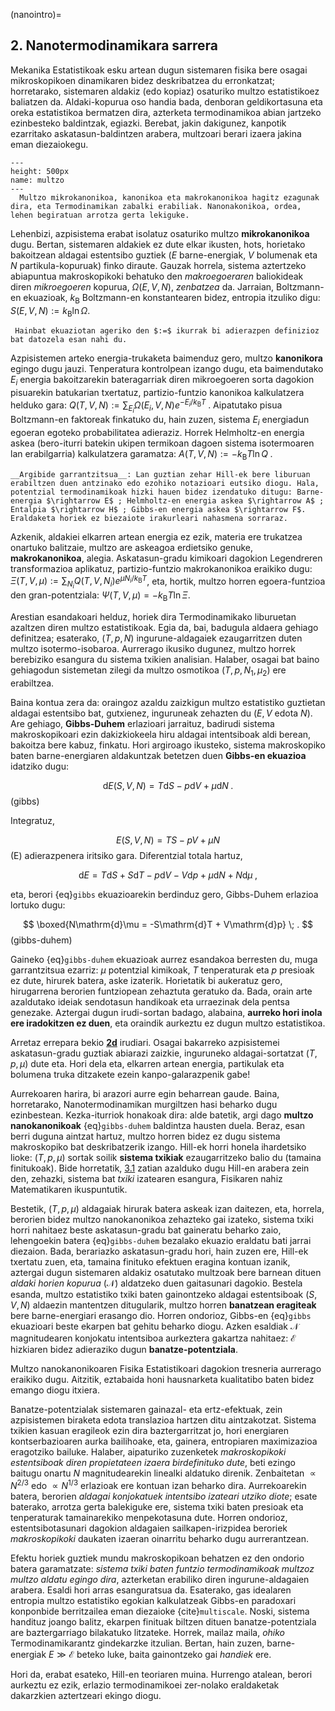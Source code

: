(nanointro)=
## **2**. Nanotermodinamikara sarrera

Mekanika Estatistikoak esku artean dugun sistemaren fisika bere osagai mikroskopikoen dinamikaren bidez deskribatzea du erronkatzat; horretarako, sistemaren aldakiz (edo kopiaz) osaturiko multzo estatistikoez baliatzen da.  Aldaki-kopurua oso handia bada, denboran geldikortasuna eta oreka estatistikoa bermatzen dira, azterketa termodinamikoa abian jartzeko ezinbesteko baldintzak, egiazki. Berebat, jakin dakigunez, kanpotik ezarritako askatasun-baldintzen arabera, multzoari berari izaera jakina eman diezaiokegu.

```{figure} multzoak.png
---
height: 500px
name: multzo
---
  Multzo mikrokanonikoa, kanonikoa eta makrokanonikoa hagitz ezagunak dira, eta Termodinamikan zabalki erabiliak. Nanonakonikoa, ordea, lehen begiratuan arrotza gerta lekiguke.
```

Lehenbizi, azpisistema erabat isolatuz osaturiko multzo __mikrokanonikoa__ dugu. Bertan, sistemaren aldakiek ez dute elkar ikusten, hots, horietako bakoitzean aldagai estentsibo guztiek ($E$ barne-energiak, $V$ bolumenak eta $N$ partikula-kopuruak) finko diraute. Gauzak horrela, sistema aztertzeko abiapuntua makroskopikoki behatuko den _makroegoeraren_ baliokideak diren _mikroegoeren_ kopurua, $\Omega(E,V,N)$, _zenbatzea_ da. Jarraian, Boltzmann-en ekuazioak, $k_{\mathrm{B}}$ Boltzmann-en konstantearen bidez, entropia itzuliko digu: $S(E,V,N) := k_{\mathrm{B}} \ln \Omega$.

```{admonition} Oharra
 Hainbat ekuaziotan ageriko den $:=$ ikurrak bi adierazpen definizioz bat datozela esan nahi du.
```
Azpisistemen arteko energia-trukaketa baimenduz gero, multzo __kanonikora__ egingo dugu jauzi. Tenperatura kontrolpean izango dugu, eta baimendutako $E_{i}$ energia bakoitzarekin bateragarriak diren mikroegoeren sorta dagokion pisuarekin batukarian txertatuz, partizio-funtzio kanonikoa kalkulatzera helduko gara: $Q(T,V,N) := \sum_{E_{i}} \Omega(E_{i},V,N) e^{-E_{i}/k_{\mathrm{B}}T}\;$. Aipatutako pisua Boltzmann-en faktoreak finkatuko du, hain zuzen, sistema $E_{i}$ energiadun egoeran egoteko probabilitatea adieraziz. Horrek Helmholtz-en energia askea (bero-iturri batekin ukipen termikoan dagoen sistema isotermoaren lan erabilgarria) kalkulatzera garamatza: $A(T,V,N) := -k_{\mathrm{B}}T\ln Q\;$.

```{admonition} Oharra
__Argibide garrantzitsua__: Lan guztian zehar Hill-ek bere liburuan erabiltzen duen antzinako edo ezohiko notazioari eutsiko diogu. Hala, potentzial termodinamikoak hizki hauen bidez izendatuko ditugu: Barne-energia $\rightarrow E$ ; Helmholtz-en energia askea $\rightarrow A$ ; Entalpia $\rightarrow H$ ; Gibbs-en energia askea $\rightarrow F$. Eraldaketa horiek ez biezaiote irakurleari nahasmena sorraraz.
```

Azkenik, aldakiei elkarren artean energia ez ezik, materia ere trukatzea onartuko balitzaie, multzo are askeagoa erdietsiko genuke, __makrokanonikoa__, alegia. Askatasun-gradu kimikoari dagokion Legendreren transformazioa aplikatuz, partizio-funtzio makrokanonikoa eraikiko dugu: $\Xi (T, V, \mu) := \sum_{N_{i}} Q(T,V,N_{i})e^{\mu N_{i}/k_{\mathrm{B}}T}$, eta, hortik, multzo horren egoera-funtzioa den gran-potentziala:  $\Psi (T,V,\mu) = -k_{\mathrm{B}}T\ln \Xi$.

Arestian esandakoari helduz, horiek dira Termodinamikako liburuetan azaltzen diren multzo estatistikoak. Egia da, bai, badugula aldaera gehiago definitzea; esaterako, $(T,p,N)$ ingurune-aldagaiek ezaugarritzen duten multzo isotermo-isobaroa. Aurrerago ikusiko dugunez, multzo horrek berebiziko esangura du sistema txikien analisian. Halaber, osagai bat baino gehiagodun sistemetan zilegi da multzo osmotikoa $(T,p,N_{1},\mu_{2})$ ere erabiltzea.

Baina kontua zera da: oraingoz azaldu zaizkigun multzo estatistiko guztietan aldagai estentsibo bat, gutxienez, inguruneak zehazten du ($E, V$ edota $N$). Are gehiago, __Gibbs-Duhem__ erlazioari jarraituz, badirudi sistema makroskopikoari ezin dakizkiokeela hiru aldagai intentsiboak aldi berean, bakoitza bere kabuz, finkatu. Hori argiroago ikusteko, sistema makroskopiko baten barne-energiaren aldakuntzak betetzen duen __Gibbs-en ekuazioa__ idatziko dugu:

$$
\mathrm{d}E(S,V,N) = T\mathrm{d}S - p\mathrm{d}V + \mu \mathrm{d}N \; .
$$ (gibbs)

Integratuz,

$$
E(S,V,N) = TS - pV + \mu N
$$ (E)
adierazpenera iritsiko gara. Diferentzial totala hartuz,

$$
\mathrm{d}E = T\mathrm{d}S + S\mathrm{d}T -p\mathrm{d}V - V\mathrm{d}p + \mu \mathrm{d}N + N \mathrm{d}\mu \; ,
$$

eta, berori  {eq}`gibbs` ekuazioarekin berdinduz gero, Gibbs-Duhem erlazioa lortuko dugu:

$$
\boxed{N\mathrm{d}\mu = -S\mathrm{d}T + V\mathrm{d}p} \; .
$$ (gibbs-duhem)

Gaineko {eq}`gibbs-duhem` ekuazioak aurrez esandakoa berresten du, muga garrantzitsua ezarriz: $\mu$ potentzial kimikoak, $T$ tenperaturak eta $p$ presioak ez dute, hirurek batera, aske izaterik. Horietatik bi aukeratuz gero, hirugarrena berorien funtziopean zehaztuta geratuko da. Bada, orain arte azaldutako ideiak sendotasun handikoak eta urraezinak dela pentsa genezake. Aztergai dugun irudi-sortan badago, alabaina, __aurreko hori inola ere iradokitzen ez duen__, eta oraindik aurkeztu ez dugun multzo estatistikoa.

Arretaz errepara bekio [**2d**](multzo) irudiari. Osagai bakarreko azpisistemei askatasun-gradu guztiak abiarazi zaizkie, inguruneko aldagai-sortatzat $(T,p,\mu)$ dute eta. Hori dela eta, elkarren artean energia, partikulak eta bolumena truka ditzakete ezein kanpo-galarazpenik gabe!

Aurrekoaren harira, bi arazori aurre egin beharrean gaude. Baina, horretarako, Nanotermodinamikan murgiltzen hasi beharko dugu ezinbestean. Kezka-iturriok honakoak dira: alde batetik, argi dago __multzo nanokanonikoak__ {eq}`gibbs-duhem` baldintza hausten duela. Beraz, esan berri duguna aintzat hartuz, multzo horren bidez ez dugu sistema makroskopiko bat deskribatzerik izango. Hill-ek horri honela ihardetsiko lioke: $(T,p,\mu)$ sortak soilik __sistema txikiak__ ezaugarritzeko balio du (tamaina finitukoak). Bide horretatik, [3.1](hillteo) zatian azalduko dugu Hill-en arabera zein den, zehazki, sistema bat _txiki_ izatearen esangura, Fisikaren nahiz Matematikaren ikuspuntutik.

Bestetik, $(T,p,\mu)$ aldagaiak hirurak batera askeak izan daitezen, eta, horrela, berorien bidez multzo nanokanonikoa zehazteko gai izateko, sistema txiki horri nahitaez beste askatasun-gradu bat gaineratu beharko zaio, lehengoekin batera {eq}`gibbs-duhem` bezalako ekuazio eraldatu bati jarrai diezaion. Bada, berariazko askatasun-gradu hori, hain zuzen ere, Hill-ek txertatu zuen, eta, tamaina finituko efektuen eragina kontuan izanik, aztergai dugun sistemaren aldakiz osatutako multzoak bere barnean dituen _aldaki horien kopurua_ ($\mathcal{N}$) aldatzeko duen gaitasunari dagokio. Bestela esanda, multzo estatistiko txiki baten gainontzeko aldagai estentsiboak ($S, V, N$) aldaezin mantentzen ditugularik, multzo horren __banatzean eragiteak__ bere barne-energiari erasango dio. Horren ondorioz, Gibbs-en {eq}`gibbs`  ekuazioari beste ekarpen bat gehitu beharko diogu. Azken esaldiak $\mathcal{N}$ magnitudearen konjokatu intentsiboa aurkeztera gakartza nahitaez:  $\mathcal{E}$ hizkiaren bidez adieraziko dugun __banatze-potentziala__.

Multzo nanokanonikoaren Fisika Estatistikoari dagokion tresneria aurrerago eraikiko dugu. Aitzitik, eztabaida honi hausnarketa kualitatibo baten bidez emango diogu itxiera.

Banatze-potentzialak sistemaren gainazal- eta ertz-efektuak, zein azpisistemen biraketa edota translazioa hartzen ditu aintzakotzat. Sistema txikien kasuan eragileok ezin dira baztergarritzat jo, hori energiaren kontserbazioaren aurka bailihoake, eta, gainera, entropiaren maximizazioa eragotziko bailuke. Halaber, aipaturiko zuzenketek _makroskopikoki estentsiboak diren propietateen izaera birdefinituko dute_, beti ezingo baitugu onartu $N$ magnitudearekin linealki aldatuko direnik. Zenbaitetan $\propto N^{2/3}$ edo $\propto N^{1/3}$ erlazioak ere kontuan izan beharko dira. Aurrekoarekin batera, berorien _aldagai konjokatuek intentsibo izateari utziko diote_; esate baterako, arrotza gerta balekiguke ere, sistema txiki baten presioak eta tenperaturak tamainarekiko menpekotasuna dute. Horren ondorioz, estentsibotasunari dagokion aldagaien sailkapen-irizpidea beroriek _makroskopikoki_ daukaten izaeran oinarritu beharko dugu aurrerantzean.

Efektu horiek guztiek mundu makroskopikoan behatzen ez den ondorio batera garamatzate: _sistema txiki baten funtzio termodinamikoak multzoz multzo aldatu egingo dira_, azterketan erabiliko diren ingurune-aldagaien arabera. Esaldi hori arras esanguratsua da. Esaterako, gas idealaren entropia multzo estatistiko egokian kalkulatzeak Gibbs-en paradoxari konponbide berritzailea eman diezaioke {cite}`multiscale`. Noski, sistema handituz joango balitz, ekarpen finituak biltzen dituen banatze-potentziala are baztergarriago bilakatuko litzateke. Horrek, mailaz maila, _ohiko_ Termodinamikarantz gindekarzke itzulian. Bertan, hain zuzen, barne-energiak $E \gg \mathcal{E}$ beteko luke, baita gainontzeko gai _handiek_ ere.

Hori da, erabat esateko, Hill-en teoriaren muina. Hurrengo atalean, berori aurkeztu ez ezik, erlazio termodinamikoei zer-nolako eraldaketak dakarzkien aztertzeari ekingo diogu.  
